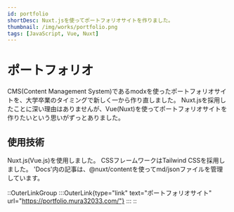 ```yaml
---
id: portfolio
shortDesc: Nuxt.jsを使ってポートフォリオサイトを作りました。
thumbnail: /img/works/portfolio.png
tags: [JavaScript, Vue, Nuxt]
---
```


# ポートフォリオ

CMS(Content Management System)であるmodxを使ったポートフォリオサイトを、大学卒業のタイミングで新しく一から作り直しました。
Nuxt.jsを採用したことに深い理由はありませんが、Vue(Nuxt)を使ってポートフォリオサイトを作りたいという思いがずっとありました。

## 使用技術

Nuxt.js(Vue.js)を使用しました。
CSSフレームワークはTailwind CSSを採用しました。
'Docs'内の記事は、@nuxt/contentを使ってmd/jsonファイルを管理しています。

::OuterLinkGroup
  :::OuterLink{type="link" text="ポートフォリオサイト" url="https://portfolio.mura32033.com/"}
  :::
::
